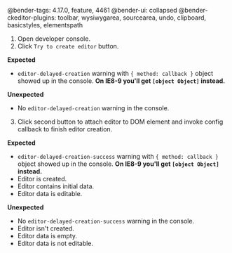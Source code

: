 @bender-tags: 4.17.0, feature, 4461
@bender-ui: collapsed
@bender-ckeditor-plugins: toolbar, wysiwygarea, sourcearea, undo, clipboard, basicstyles, elementspath

1. Open developer console.
2. Click `Try to create editor` button.

**Expected**
  * `editor-delayed-creation` warning with `{ method: callback }` object showed up in the console. **On IE8-9 you'll get `[object Object]` instead.**

**Unexpected**
  * No `editor-delayed-creation` warning in the console.

3. Click second button to attach editor to DOM element and invoke config callback to finish editor creation.

**Expected**
  * `editor-delayed-creation-success` warning with `{ method: callback }` object showed up in the console. **On IE8-9 you'll get `[object Object]` instead.**
  * Editor is created.
  * Editor contains initial data.
  * Editor data is editable.

**Unexpected**
  * No `editor-delayed-creation-success` warning in the console.
  * Editor isn't created.
  * Editor data is empty.
  * Editor data is not editable.
